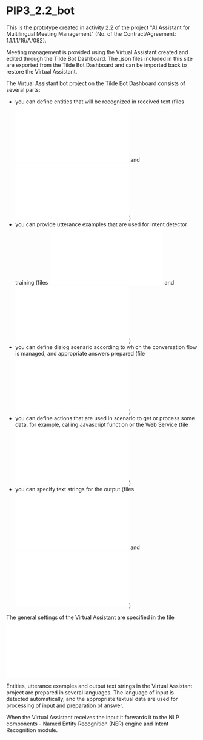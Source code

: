 # PIP3_2.2_bot
This is the prototype created in activity 2.2 of the project "AI Assistant for Multilingual Meeting Management" (No. of the Contract/Agreement: 1.1.1.1/19/A/082).

Meeting management is provided using the Virtual Assistant created and edited through the Tilde Bot Dashboard. The .json files included in this site are exported from the Tilde Bot Dashboard and can be imported back to restore the Virtual Assistant.

The Virtual Assistant bot project on the Tilde Bot Dashboard consists of several parts:

- you can define entities that will be recognized in received text (files ![/entity/en-en.json](/entity/en-en.json) and ![/entity/lv-lv.json](/entity/lv-lv.json))
- you can provide utterance examples that are used for intent detector training (files ![/intent/en-en.json](/intent/en-en.json) and ![/intent/lv-lv.json](/intent/lv-lv.json))
- you can define dialog scenario according to which the conversation flow is managed, and appropriate answers prepared (file ![/model.json](/model.json))
- you can define actions that are used in scenario to get or process some data, for example, calling Javascript function or the Web Service  (file ![/actions.json](/actions.json))
- you can specify text strings for the output (files ![/lang/en-en.json](/lang/en-en.json) and ![/lang/lv-lv.json](/lang/lv-lv.json))

The general settings of the Virtual Assistant are specified in the file ![/settings.json](/settings.json)

Entities, utterance examples and output text strings in the Virtual Assistant project are prepared in several languages. The language of input is detected automatically, and the appropriate textual data are used for processing of input and preparation of answer.

When the Virtual Assistant receives the input it forwards it to the NLP components - Named Entity Recognition (NER) engine and Intent Recognition module.

